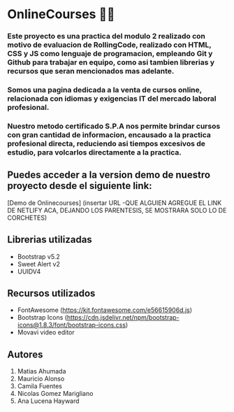 # OnlineCourses 🐱‍🏍

### Este proyecto es una practica del modulo 2 realizado con motivo de evaluacion de RollingCode, realizado con HTML, CSS y JS como lenguaje de programacion, empleando Git y Github para trabajar en equipo, como asi tambien librerias y recursos que seran mencionados mas adelante.


### Somos una pagina dedicada a la venta de cursos online, relacionada con idiomas y exigencias IT del mercado laboral profesional. 


### Nuestro metodo certificado S.P.A nos permite brindar cursos con gran cantidad de informacion, encausado a la practica profesional directa, reduciendo asi tiempos excesivos de estudio, para volcarlos directamente a la practica.  
  

## Puedes acceder a la version demo de nuestro proyecto desde el siguiente link:
[Demo de Onlinecourses] (insertar URL -QUE ALGUIEN AGREGUE EL LINK DE NETLIFY ACA, DEJANDO LOS PARENTESIS, SE MOSTRARA SOLO LO DE CORCHETES)

## Librerias utilizadas
- Bootstrap v5.2
- Sweet Alert v2
- UUIDV4
  

## Recursos utilizados

- FontAwesome (https://kit.fontawesome.com/e56615906d.js)
- Bootstrap Icons (https://cdn.jsdelivr.net/npm/bootstrap-icons@1.8.3/font/bootstrap-icons.css)
- Movavi video editor

## Autores

1. Matias Ahumada
2. Mauricio Alonso
3. Camila Fuentes
4. Nicolas Gomez Marigliano
5. Ana Lucena Hayward
